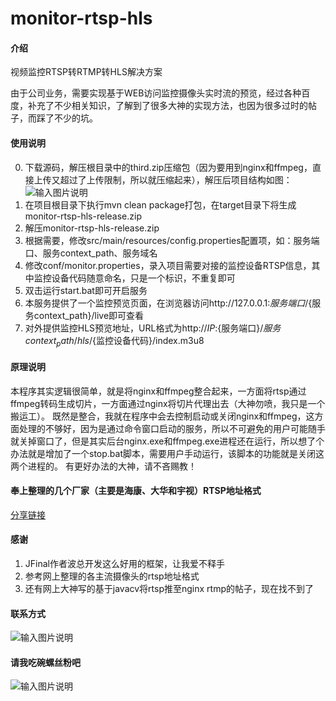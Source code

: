 # monitor-rtsp-hls

#### 介绍
视频监控RTSP转RTMP转HLS解决方案

由于公司业务，需要实现基于WEB访问监控摄像头实时流的预览，经过各种百度，补充了不少相关知识，了解到了很多大神的实现方法，也因为很多过时的帖子，而踩了不少的坑。

#### 使用说明

0.  下载源码，解压根目录中的third.zip压缩包（因为要用到nginx和ffmpeg，直接上传又超过了上传限制，所以就压缩起来），解压后项目结构如图：
![输入图片说明](https://images.gitee.com/uploads/images/2021/0121/114923_dd14c528_107658.png "微信图片_20210121114904.png")
1.  在项目根目录下执行mvn clean package打包，在target目录下将生成monitor-rtsp-hls-release.zip
2.  解压monitor-rtsp-hls-release.zip
3.  根据需要，修改src/main/resources/config.properties配置项，如：服务端口、服务context_path、服务域名
4.  修改conf/monitor.properties，录入项目需要对接的监控设备RTSP信息，其中监控设备代码随意命名，只是一个标识，不重复即可
5.  双击运行start.bat即可开启服务
6.  本服务提供了一个监控预览页面，在浏览器访问http://127.0.0.1:${服务端口}/${服务context_path}/live即可查看
7.  对外提供监控HLS预览地址，URL格式为http://${IP}:${服务端口}/${服务context_path}/hls/${监控设备代码}/index.m3u8

#### 原理说明

本程序其实逻辑很简单，就是将nginx和ffmpeg整合起来，一方面将rtsp通过ffmpeg转码生成切片，一方面通过nginx将切片代理出去（大神勿喷，我只是一个搬运工）。
既然是整合，我就在程序中会去控制启动或关闭nginx和ffmpeg，这方面处理的不够好，因为是通过命令窗口启动的服务，所以不可避免的用户可能随手就关掉窗口了，但是其实后台nginx.exe和ffmpeg.exe进程还在运行，所以想了个办法就是增加了一个stop.bat脚本，需要用户手动运行，该脚本的功能就是关闭这两个进程的。
有更好办法的大神，请不吝赐教！

#### 奉上整理的几个厂家（主要是海康、大华和宇视）RTSP地址格式

[分享链接](https://mubu.com/doc/4IvOBWbQq-P)

#### 感谢

1.  JFinal作者波总开发这么好用的框架，让我爱不释手
2.  参考网上整理的各主流摄像头的rtsp地址格式
3.  还有网上大神写的基于javacv将rtsp推至nginx rtmp的帖子，现在找不到了

#### 联系方式

![输入图片说明](https://images.gitee.com/uploads/images/2021/0121/121430_5e3cfd8c_107658.jpeg "185443_1bbd3352_107658.jpg")

#### 请我吃碗螺丝粉吧

![输入图片说明](https://images.gitee.com/uploads/images/2021/0121/121217_0b892e44_107658.png "未标题-2.png")